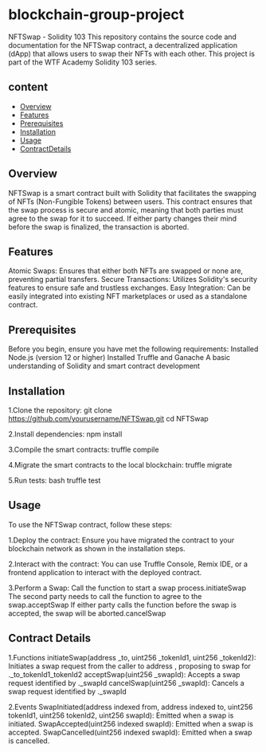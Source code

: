 # blockchain-group-project
NFTSwap - Solidity 103
This repository contains the source code and documentation for the NFTSwap contract, a decentralized application (dApp) that allows users to swap their NFTs with each other. This project is part of the WTF Academy Solidity 103 series.

## content
- [Overview](#Overview)
- [Features](#Features)
- [Prerequisites](#Prerequisites)
- [Installation](#Installation)
- [Usage](#Usage)
- [ContractDetails](#ContractDetails)

## Overview
NFTSwap is a smart contract built with Solidity that facilitates the swapping of NFTs (Non-Fungible Tokens) between users. This contract ensures that the swap process is secure and atomic, meaning that both parties must agree to the swap for it to succeed. If either party changes their mind before the swap is finalized, the transaction is aborted.

## Features
Atomic Swaps: Ensures that either both NFTs are swapped or none are, preventing partial transfers.
Secure Transactions: Utilizes Solidity's security features to ensure safe and trustless exchanges.
Easy Integration: Can be easily integrated into existing NFT marketplaces or used as a standalone contract.

## Prerequisites
Before you begin, ensure you have met the following requirements:
Installed Node.js (version 12 or higher)
Installed Truffle and Ganache
A basic understanding of Solidity and smart contract development

## Installation
1.Clone the repository:
git clone https://github.com/yourusername/NFTSwap.git
cd NFTSwap

2.Install dependencies:
npm install

3.Compile the smart contracts:
truffle compile

4.Migrate the smart contracts to the local blockchain:
truffle migrate

5.Run tests:
bash
truffle test

## Usage
To use the NFTSwap contract, follow these steps:

1.Deploy the contract: Ensure you have migrated the contract to your blockchain network as shown in the installation steps.

2.Interact with the contract: You can use Truffle Console, Remix IDE, or a frontend application to interact with the deployed contract.

3.Perform a Swap:
Call the function to start a swap process.initiateSwap
The second party needs to call the function to agree to the swap.acceptSwap
If either party calls the function before the swap is accepted, the swap will be aborted.cancelSwap


## Contract Details
1.Functions
initiateSwap(address _to, uint256 _tokenId1, uint256 _tokenId2):
Initiates a swap request from the caller to address , proposing to swap for ._to_tokenId1_tokenId2
acceptSwap(uint256 _swapId): Accepts a swap request identified by ._swapId
cancelSwap(uint256 _swapId): Cancels a swap request identified by ._swapId

2.Events
SwapInitiated(address indexed from, address indexed to, uint256 tokenId1, uint256 tokenId2, uint256 swapId): Emitted when a swap is initiated.
SwapAccepted(uint256 indexed swapId): Emitted when a swap is accepted.
SwapCancelled(uint256 indexed swapId): Emitted when a swap is cancelled.

